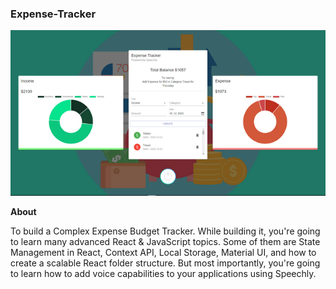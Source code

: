 ### Expense-Tracker

![Expense](https://github.com/amisha26/Expense-Tracker/blob/master/public/exp.png)

**About**

To build a Complex Expense Budget Tracker. While building it, you're going to learn many advanced React & JavaScript topics. Some of them are State Management in React, Context API, Local Storage, Material UI, and how to create a scalable React folder structure. But most importantly, you're going to learn how to add voice capabilities to your applications using Speechly.